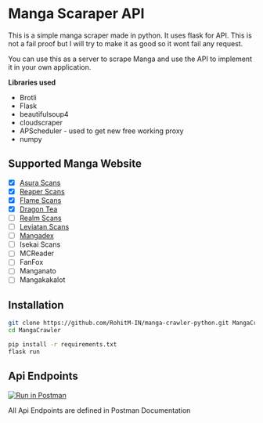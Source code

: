 # Manga Scaraper API

This is a simple manga scraper made in python. It uses flask for API. This is not a fail proof but I will try to make it as good so it wont fail any request.

You can use this as a server to scrape Manga and use the API to implement it in your own application.

**Libraries used**

* Brotli
* Flask
* beautifulsoup4
* cloudscraper
* APScheduler - used to get new free working proxy
* numpy

## Supported Manga Website

* [X] [Asura Scans](https://asurascans.com/)
* [X] [Reaper Scans](https://reaperscans.com/)
* [X] [Flame Scans](https://flamescans.org/)
* [X] [Dragon Tea](https://dragontea.ink)
* [ ] [Realm Scans](https://realmscans.com)
* [ ] [Leviatan Scans](https://leviatanscans.com/hym/)
* [ ] [Mangadex](https://mangadex.org)
* [ ] Isekai Scans
* [ ] MCReader
* [ ] FanFox
* [ ] Manganato
* [ ] Mangakakalot

## Installation

```bash
git clone https://github.com/RohitM-IN/manga-crawler-python.git MangaCrawler
cd MangaCrawler
```

```bash
pip install -r requirements.txt
flask run
```

## Api Endpoints

[![Run in Postman](https://run.pstmn.io/button.svg)](https://app.getpostman.com/run-collection/13642074-bbb9074f-98be-495a-b808-87e89ac8448c?action=collection%2Ffork&collection-url=entityId%3D13642074-bbb9074f-98be-495a-b808-87e89ac8448c%26entityType%3Dcollection%26workspaceId%3Dd73b682c-b872-43d0-9248-0bfb9998ef5f#?env%5BLocal%5D=W3sia2V5IjoidXJsIiwidmFsdWUiOiJodHRwOi8vMTI3LjAuMC4xOjUwMDAiLCJlbmFibGVkIjp0cnVlLCJ0eXBlIjoiZGVmYXVsdCIsInNlc3Npb25WYWx1ZSI6Imh0dHA6Ly8xMjcuMC4wLjE6NTAwMCIsInNlc3Npb25JbmRleCI6MH1d)

All Api Endpoints are defined in Postman Documentation
